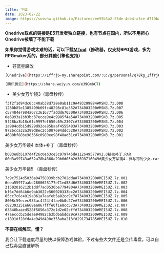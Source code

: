 ```yaml
---
title: 下载
date: 2023-02-22
image: https://suswhw.github.io/Pictures/ee95b3a2-55de-4de4-a3ce-d719bab95d00.png
---
```


**Onedrive载点的链接是E5开发者独立链接，也有节点在国内，所以不用担心Onedrive被墙了不能下载**

**如果你觉得游戏太难的话，可以下载[MTool](https://afdian.net/a/AdventCirno)（修改器，仅支持RPG游戏，多为RPGmaker系的，部分其他引擎也支持）**

* 苍蓝星魔改

```bash
[Onedrive](https://1ffrj6-my.sharepoint.com/:u:/g/personal/q78kg_1ffrj6_onmicrosoft_com/ETsePmOiBVtKgQwXEjhzZLMBRhvv4F_fIxyg2lLICXT3yA?e=XkhopZ)

[腾讯微云](https://share.weiyun.com/e39OmbCT)
```

* 美少女万华镜3（毒盘秒传）

```bash
f3f2f1d94dc6cc40ab38d728e0ab11c9#493209884#MSN3.7z.008
1280b85e1305499b69fc48298c81e352#734003200#MSN3.7z.007
c57484e7984a67c361677faddd670300#734003200#MSN3.7z.006
0e6993a1bb3bc37ecce9e4c9985f4a54#734003200#MSN3.7z.005
5f28ba3b18c6fc9997ef650c69c2307c#734003200#MSN3.7z.004
1a984cdb15d929d92ce85baaf4555483#734003200#MSN3.7z.003
9726cca32a399d8ec2cb007694ddc520#734003200#MSN3.7z.002
4688bf88be98366c0980ee98f48ad31c#734003200#MSN3.7z.001
```
美少女万华镜4 本体+补丁（毒盘秒传）

```bash
b083e8b5107d4f26c0eb3ce5c979745d#112649577#V2.0精校补丁.RAR
00d3a99743a652a78b4860a29b6d03b2#3698716049#美少女万华镜4：罪与罚的少女.rar
```

美少女万华镜5 （毒盘秒传）

```bash
7c9c7524d5036a94758039bcb2702dda#734003200#MEI5UZ.7z.001
6eea55977aabd2800628177e71ed58d6#734003200#MEI5UZ.7z.002
21502016212b1ddf7ad0530be7794804#734003200#MEI5UZ.7z.003
bf6c7dd64b6e9ab3022e560020333bc2#734003200#MEI5UZ.7z.004
85cc7c6c4019a061a7aafeb5a82cc9c7#734003200#MEI5UZ.7z.005
8008c59ecec933ac4f24f4fae0b0c27e#734003200#MEI5UZ.7z.006
c82393251e668ea867fffe0f1e8cc573#734003200#MEI5UZ.7z.007
63840baaed528f5856a372e1d2e02cff#734003200#MEI5UZ.7z.008
47aecccb25deae94982cb3bd6abdd29c#734003200#MEI5UZ.7z.009
c1891df28fda4e949d490e353aba213f#291734785#MEI5UZ.7z.010
```

**不要在线解压，懂？**

我会让下载速度尽量的快以保障游戏体验，不过有些大文件还是会传毒盘，可以自己找毒盘直链解析